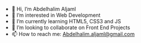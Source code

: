 - 👋 Hi, I’m Abdelhalim Aljaml
- 👀 I’m interested in Web Development
- 🌱 I’m currently learning HTML5, CSS3 and JS
- 💞️ I’m looking to collaborate on Front End Projects
- 📫 How to reach me: Abdelhalim.aljaml@gmail.com

<!---
AbdelhalimOJ/AbdelhalimOJ is a ✨ special ✨ repository because its `README.md` (this file) appears on your GitHub profile.
You can click the Preview link to take a look at your changes.
--->
